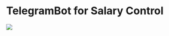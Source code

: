 # TelegramBot for Salary Control

<img src="https://gifdb.com/images/high/doing-fast-typing-with-laptop-o71l0dltyfm2fyrw.gif">
